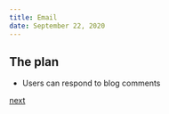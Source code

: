 ```yaml
---
title: Email
date: September 22, 2020
---
```


## The plan

- Users can respond to blog comments 

[next](/src/slides/301-email.html)
